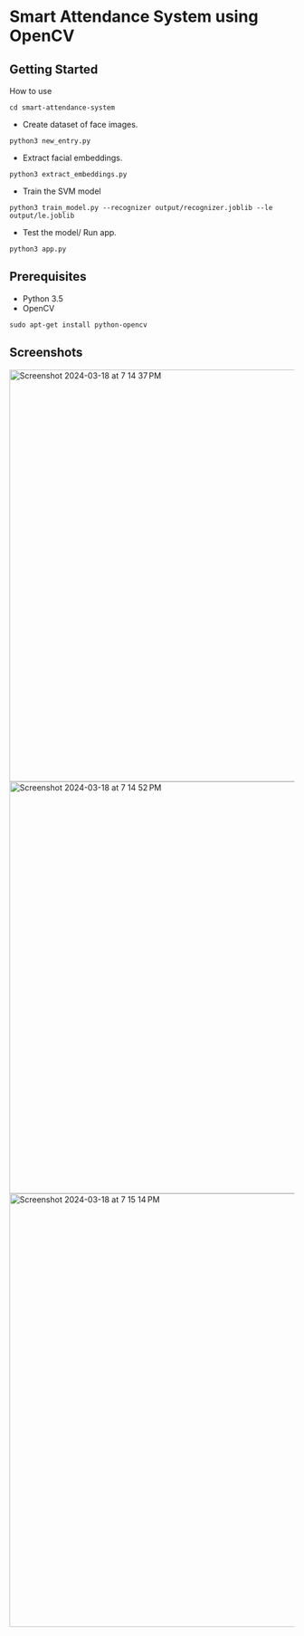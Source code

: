 # Smart Attendance System using OpenCV
## Getting Started
How to use
```    
cd smart-attendance-system
```
 - Create dataset of face images.
 ```
 python3 new_entry.py
 ```
 - Extract facial embeddings.
```
python3 extract_embeddings.py
```
 - Train the SVM model
```
python3 train_model.py --recognizer output/recognizer.joblib --le output/le.joblib
```
 - Test the model/ Run app.
```
python3 app.py
```

## Prerequisites

- Python 3.5
- OpenCV
```
sudo apt-get install python-opencv
```
## Screenshots
<img width="728" alt="Screenshot 2024-03-18 at 7 14 37 PM" src="https://github.com/Jai0401/smart-attendance-system/assets/112328542/3b1e5e9c-11a6-4bd9-bbb4-7128ab477192">
<img width="728" alt="Screenshot 2024-03-18 at 7 14 52 PM" src="https://github.com/Jai0401/smart-attendance-system/assets/112328542/0b15c576-97df-43a2-a85c-69d95a7f2f3b">
<img width="766" alt="Screenshot 2024-03-18 at 7 15 14 PM" src="https://github.com/Jai0401/smart-attendance-system/assets/112328542/6eb929d7-bbae-46de-b3db-aeb1aaca0787">



